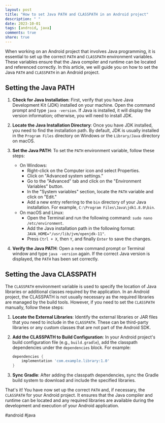 ```yaml
---
layout: post
title: "How to set Java PATH and CLASSPATH in an Android project"
description: " "
date: 2023-10-01
tags: [android, java]
comments: true
share: true
---
```


When working on an Android project that involves Java programming, it is essential to set up the correct `PATH` and `CLASSPATH` environment variables. These variables ensure that the Java compiler and runtime can be located and referenced correctly. In this article, we will guide you on how to set the Java `PATH` and `CLASSPATH` in an Android project.

## Setting the Java PATH

1. **Check for Java Installation**: First, verify that you have Java Development Kit (JDK) installed on your machine. Open the command prompt and type `java -version`. If Java is installed, it will display the version information; otherwise, you will need to install JDK.

2. **Locate the Java Installation Directory**: Once you have JDK installed, you need to find the installation path. By default, JDK is usually installed in the `Program Files` directory on Windows or the `Library/Java` directory on macOS.

3. **Set the Java PATH**: To set the `PATH` environment variable, follow these steps:
    - On Windows: 
      - Right-click on the Computer icon and select Properties.
      - Click on "Advanced system settings."
      - Go to the "Advanced" tab and click on the "Environment Variables" button.
      - In the "System variables" section, locate the `PATH` variable and click on "Edit."
      - Add a new entry referring to the `bin` directory of your Java installation. For example, `C:\Program Files\Java\jdk1.8.0\bin`.
    - On macOS and Linux:
      - Open the Terminal and run the following command: `sudo nano /etc/environment`.
      - Add the Java installation path in the following format: `JAVA_HOME="/usr/lib/jvm/openjdk-11"`.
      - Press `Ctrl + X`, then `Y`, and finally `Enter` to save the changes.

4. **Verify the Java PATH**: Open a new command prompt or Terminal window and type `java -version` again. If the correct Java version is displayed, the `PATH` has been set correctly.

## Setting the Java CLASSPATH

The `CLASSPATH` environment variable is used to specify the location of Java libraries or additional classes required by the application. In an Android project, the CLASSPATH is not usually necessary as the required libraries are managed by the build tools. However, if you need to set the `CLASSPATH` manually, follow these steps:

1. **Locate the External Libraries**: Identify the external libraries or JAR files that you need to include in the `CLASSPATH`. These can be third-party libraries or any custom classes that are not part of the Android SDK.

2. **Add the CLASSPATH to Build Configuration**: In your Android project's build configuration file (e.g., `build.gradle`), add the classpath dependencies under the `dependencies` block. For example:

   ```groovy
   dependencies {
       implementation 'com.example.library:1.0'
   }
   ```

3. **Sync Gradle**: After adding the classpath dependencies, sync the Gradle build system to download and include the specified libraries.

That's it! You have now set up the correct `PATH` and, if necessary, the `CLASSPATH` for your Android project. It ensures that the Java compiler and runtime can be located and any required libraries are available during the development and execution of your Android application.

#android #java